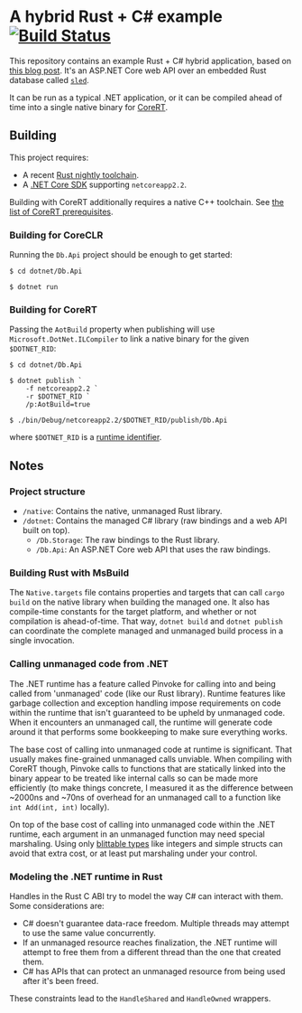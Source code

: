 # A hybrid Rust + C# example [![Build Status](https://dev.azure.com/kodraus/rust-csharp-ffi/_apis/build/status/KodrAus.rust-csharp-ffi?branchName=master)](https://dev.azure.com/kodraus/rust-csharp-ffi/_build/latest?definitionId=2&branchName=master)

This repository contains an example Rust + C# hybrid application, based on [this blog post](https://blog.getseq.net/rust-at-datalust-how-we-integrate-rust-with-csharp/). It's an ASP.NET Core web API over an embedded Rust database called [`sled`](https://github.com/spacejam/sled).

It can be run as a typical .NET application, or it can be compiled ahead of time into a single native binary for [CoreRT](https://github.com/dotnet/corert).

## Building

This project requires:

- A recent [Rust nightly toolchain](https://rustup.rs).
- A [.NET Core SDK](https://dotnet.microsoft.com/download) supporting `netcoreapp2.2`.

Building with CoreRT additionally requires a native C++ toolchain. See [the list of CoreRT prerequisites](https://github.com/dotnet/corert/blob/master/samples/prerequisites.md).

### Building for CoreCLR

Running the `Db.Api` project should be enough to get started:

```
$ cd dotnet/Db.Api

$ dotnet run
```

### Building for CoreRT

Passing the `AotBuild` property when publishing will use `Microsoft.DotNet.ILCompiler` to link a native binary for the given `$DOTNET_RID`:

```
$ cd dotnet/Db.Api

$ dotnet publish `
    -f netcoreapp2.2 `
    -r $DOTNET_RID `
    /p:AotBuild=true

$ ./bin/Debug/netcoreapp2.2/$DOTNET_RID/publish/Db.Api
```

where `$DOTNET_RID` is a [runtime identifier](https://docs.microsoft.com/en-us/dotnet/core/rid-catalog).

## Notes

### Project structure

- `/native`: Contains the native, unmanaged Rust library.
- `/dotnet`: Contains the managed C# library (raw bindings and a web API built on top).
  - `/Db.Storage`: The raw bindings to the Rust library.
  - `/Db.Api`: An ASP.NET Core web API that uses the raw bindings.

### Building Rust with MsBuild

The `Native.targets` file contains properties and targets that can call `cargo build` on the native library when building the managed one. It also has compile-time constants for the target platform, and whether or not compilation is ahead-of-time. That way, `dotnet build` and `dotnet publish` can coordinate the complete managed and unmanaged build process in a single invocation.

### Calling unmanaged code from .NET

The .NET runtime has a feature called Pinvoke for calling into and being called from 'unmanaged' code (like our Rust library). Runtime features like garbage collection and exception handling impose requirements on code within the runtime that isn't guaranteed to be upheld by unmanaged code. When it encounters an unmanaged call, the runtime will generate code around it that performs some bookkeeping to make sure everything works.

The base cost of calling into unmanaged code at runtime is significant. That usually makes fine-grained unmanaged calls unviable. When compiling with CoreRT though, Pinvoke calls to functions that are statically linked into the binary appear to be treated like internal calls so can be made more efficiently (to make things concrete, I measured it as the difference between ~2000ns and ~70ns of overhead for an unmanaged call to a function like `int Add(int, int)` locally).

On top of the base cost of calling into unmanaged code within the .NET runtime, each argument in an unmanaged function may need special marshaling. Using only [blittable types](https://docs.microsoft.com/en-us/dotnet/framework/interop/blittable-and-non-blittable-types) like integers and simple structs can avoid that extra cost, or at least put marshaling under your control.

### Modeling the .NET runtime in Rust

Handles in the Rust C ABI try to model the way C# can interact with them. Some considerations are:

- C# doesn't guarantee data-race freedom. Multiple threads may attempt to use the same value concurrently.
- If an unmanaged resource reaches finalization, the .NET runtime will attempt to free them from a different thread than the one that created them.
- C# has APIs that can protect an unmanaged resource from being used after it's been freed.

These constraints lead to the `HandleShared` and `HandleOwned` wrappers.
